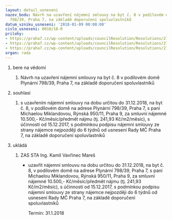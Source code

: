 ```yaml
---
layout: detail_usneseni
nazev_bodu: Návrh na uzavření nájemní smlouvy na byt č. 8 v podílovém domě Plynární
  798/39, Praha 7, na základě doporučení spoluvlastníků
datum_vzniku_usneseni: '2018-01-09 00:00:00'
cislo_usneseni: 0010/18-R
prilohy:
- https://praha7.cz/wp-content/uploads/councilResolution/Resolutions/27152/export/01_BJ20180109~314013.docx
- https://praha7.cz/wp-content/uploads/councilResolution/Resolutions/27152/export/02_BJ20180109~314012.pdf
- https://praha7.cz/wp-content/uploads/councilResolution/Resolutions/27152/export/export~314501.pdf
organ: rada
---
```

<ol class="urzList_view" id="urzList">
<li id="" class="urzClass1"><span name="1">bere na vědomí</span>
<ol class="urzOlClass decimal ">
<li id="" class="urzClass2" style="TEXT-ALIGN: left"><span><p>Návrh na uzavření nájemní smlouvy na byt č. 8 v podílovém domě Plynární 798/39, Praha 7, na základě doporučení spoluvlastníků</p></span></li></ol></li>
<li id="" class="urzClass1"><span name="26">souhlasí</span>
<ol class="urzOlClass decimal ">
<li id="" class="urzClass2" style="TEXT-ALIGN: left"><span><p>s uzavřením nájemní smlouvy na dobu určitou&nbsp;do 31.12.2018, na byt č. 8, v podílovém domě na adrese Plynární 798/39, Praha 7,&nbsp;s&nbsp;paní Michaelou Miklandovou, Rýnská 950/11, Praha 9, za smluvní nájemné 10.500,- Kč/měsíc/předmět nájmu (tj. 241,93 Kč/m2/měsíc), s účinností od 15.12.2017, s podmínkou podpisu nájemní smlouvy ze strany nájemce nejpozději do 6 týdnů od usnesení Rady MČ Praha 7,&nbsp;na základě doporučení spoluvlastníků</p></span></li></ol></li><li class="urzClass1" id="urzUkoly"><span name="1">ukládá</span><ol class="urzOlClass"><li class="urzClass2"><span><p>ZAS STA Ing. Kamil Vavřinec Mareš</p></span><ul class="urzUlClass"><li class="urzClass3"><span><p>uzavřít nájemní smlouvu na dobu určitou do 31.12.2018, na byt č. 8, v podílovém domě na adrese Plynární 798/39, Praha 7, s paní Michaelou Miklandovou, Rýnská 950/11, Praha 9, za smluvní nájemné 10.500,- Kč/měsíc/předmět nájmu (tj. 241,93 Kč/m2/měsíc), s účinností od 15.12.2017, s podmínkou podpisu nájemní smlouvy ze strany nájemce nejpozději do 6 týdnů od usnesení Rady MČ Praha 7, na základě doporučení spoluvlastníků</p></span><span class="urzUkolTermin">  Termín:&nbsp;31.1.2018</span></li></ul></li></ol></li>
</ol>